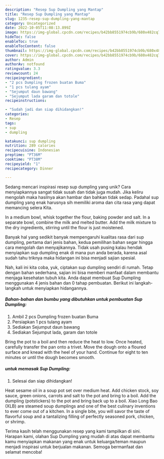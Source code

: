 ```yaml
---
description: "Resep Sup Dumpling yang Mantap"
title: "Resep Sup Dumpling yang Mantap"
slug: 1235-resep-sup-dumpling-yang-mantap
category: Uncategorized
date: 2022-10-05T11:08:13.899Z
image: https://img-global.cpcdn.com/recipes/b42bb8551974cb9b/680x482cq70/sup-dumpling-foto-resep-utama.jpg
hideToc: false
enableToc: true
enableTocContent: false
thumbnail: https://img-global.cpcdn.com/recipes/b42bb8551974cb9b/680x482cq70/sup-dumpling-foto-resep-utama.jpg
cover: https://img-global.cpcdn.com/recipes/b42bb8551974cb9b/680x482cq70/sup-dumpling-foto-resep-utama.jpg
author: Admin
authorAv: notfound
ratingvalue: 3.3
reviewcount: 24
recipeingredient:
- "2 pcs Dumpling frozen buatan Buma"
- "1 pcs tulang ayam"
- "Sejumput daun bawang"
- "Sejumput lada garam dan totole"
recipeinstructions:

- "Sudah jadi dan siap dihidangkan!"
categories:
- Resep
tags:
- sup
- dumpling

katakunci: sup dumpling 
nutrition: 289 calories
recipecuisine: Indonesian
preptime: "PT36M"
cooktime: "PT38M"
recipeyield: "1"
recipecategory: Dinner

---
```





Sedang mencari inspirasi resep sup dumpling yang unik? Cara menyiapkannya sangat tidak susah dan tidak juga mudah. Jika keliru mengolah maka hasilnya akan hambar dan bahkan tidak sedap. Padahal sup dumpling yang enak harusnya sih memiliki aroma dan cita rasa yang dapat memancing selera Kita.





In a medium bowl, whisk together the flour, baking powder and salt. In a separate bowl, combine the milk and melted butter. Add the milk mixture to the dry ingredients, stirring until the flour is just moistened.

Banyak hal yang sedikit banyak mempengaruhi kualitas rasa dari sup dumpling, pertama dari jenis bahan, kedua pemilihan bahan segar hingga cara mengolah dan menyajikannya. Tidak usah pusing kalau hendak menyiapkan sup dumpling enak di mana pun anda berada, karena asal sudah tahu triknya maka hidangan ini bisa menjadi sajian spesial.






Nah, kali ini kita coba, yuk, ciptakan sup dumpling sendiri di rumah. Tetap dengan bahan sederhana, sajian ini bisa memberi manfaat dalam membantu menjaga kesehatan tubuh kita. Anda dapat membuat Sup Dumpling menggunakan 4 jenis bahan dan 0 tahap pembuatan. Berikut ini langkah-langkah untuk menyiapkan hidangannya.

<!--inarticleads1-->

##### Bahan-bahan dan bumbu yang dibutuhkan untuk pembuatan Sup Dumpling:

1. Ambil 2 pcs Dumpling frozen buatan Buma
1. Persiapkan 1 pcs tulang ayam
1. Sediakan Sejumput daun bawang
1. Sediakan Sejumput lada, garam dan totole


Bring the pot to a boil and then reduce the heat to low. Once heated, carefully transfer the pan onto a trivet. Move the dough onto a floured surface and knead with the heel of your hand. Continue for eight to ten minutes or until the dough becomes smooth. 

<!--inarticleads2-->

#####  untuk memasak Sup Dumpling:


1. Selesai dan siap dihidangkan!

Heat sesame oil in a soup pot set over medium heat. Add chicken stock, soy sauce, green onions, carrots and salt to the pot and bring to a boil. Add the dumpling (potstickers) to the pot and bring back up to a boil. Xiao Long Bao (XLB) are steamed soup dumplings and one of the best culinary inventions to ever come out of a kitchen. In a single bite, you will savor the taste of flavorful soup and a tantalizing filling of perfectly seasoned pork, chicken, or shrimp. 

Terima kasih telah menggunakan resep yang kami tampilkan di sini. Harapan kami, olahan Sup Dumpling yang mudah di atas dapat membantu kamu menyiapkan makanan yang enak untuk keluarga/teman maupun menjadi inspirasi untuk berjualan makanan. Semoga bermanfaat dan selamat mencoba!
